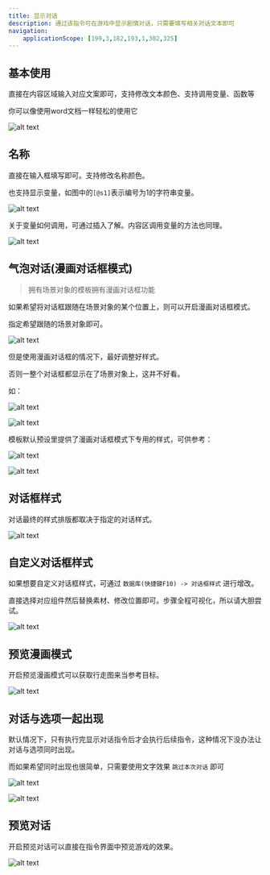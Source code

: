 ```yaml
---
title: 显示对话
description: 通过该指令可在游戏中显示剧情对话，只需要填写相关对话文本即可
navigation:
    applicationScope: [199,3,182,193,1,302,325]
---
```


## 基本使用

直接在内容区域输入对应文案即可，支持修改文本颜色、支持调用变量、函数等

你可以像使用word文档一样轻松的使用它

![alt text](https://cdn.gcw.wiki/gcw/image/zh_hans/commands/news/showdialog/1.png)

## 名称

直接在输入框填写即可。支持修改名称颜色。

也支持显示变量，如图中的`[@s1]`表示编号为1的字符串变量。

![alt text](https://cdn.gcw.wiki/gcw/image/zh_hans/commands/news/showdialog/2.png)

关于变量如何调用，可通过插入了解。内容区调用变量的方法也同理。

![alt text](https://cdn.gcw.wiki/gcw/image/zh_hans/commands/news/showdialog/3.png)

## 气泡对话(漫画对话框模式)

> 拥有场景对象的模板拥有漫画对话框功能

如果希望将对话框跟随在场景对象的某个位置上，则可以开启漫画对话框模式。

指定希望跟随的场景对象即可。

![alt text](https://cdn.gcw.wiki/gcw/image/zh_hans/commands/news/showdialog/4.png)

但是使用漫画对话框的情况下，最好调整好样式。

否则一整个对话框都显示在了场景对象上，这并不好看。

如： 

![alt text](https://cdn.gcw.wiki/gcw/image/zh_hans/commands/news/showdialog/5.png)

![alt text](https://cdn.gcw.wiki/gcw/image/zh_hans/commands/news/showdialog/6.png)

模板默认预设里提供了漫画对话框模式下专用的样式，可供参考：

![alt text](https://cdn.gcw.wiki/gcw/image/zh_hans/commands/news/showdialog/7.png)

![alt text](https://cdn.gcw.wiki/gcw/image/zh_hans/commands/news/showdialog/8.png)

## 对话框样式

对话最终的样式排版都取决于指定的对话样式。

![alt text](https://cdn.gcw.wiki/gcw/image/zh_hans/commands/news/showdialog/9.png)

## 自定义对话框样式

如果想要自定义对话框样式，可通过 `数据库(快捷键F10) -> 对话框样式` 进行增改。

直接选择对应组件然后替换素材、修改位置即可。步骤全程可视化，所以请大胆尝试。

![alt text](https://cdn.gcw.wiki/gcw/image/zh_hans/commands/news/showdialog/10.png)

## 预览漫画模式

开启预览漫画模式可以获取行走图来当参考目标。

![alt text](https://cdn.gcw.wiki/gcw/image/zh_hans/commands/news/showdialog/11.png)


## 对话与选项一起出现

默认情况下，只有执行完显示对话指令后才会执行后续指令，这种情况下没办法让对话与选项同时出现。

而如果希望同时出现也很简单，只需要使用文字效果 `跳过本次对话` 即可

![alt text](https://cdn.gcw.wiki/gcw/image/zh_hans/commands/news/showdialog/12.png)

![alt text](https://cdn.gcw.wiki/gcw/image/zh_hans/commands/news/showdialog/13.png)

## 预览对话

开启预览对话可以直接在指令界面中预览游戏的效果。

![alt text](https://cdn.gcw.wiki/gcw/image/zh_hans/commands/news/showdialog/14.png)

